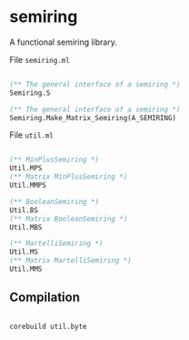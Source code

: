 semiring
========

A functional semiring library.

File `semiring.ml`

```ocaml

(** The general interface of a semiring *)
Semiring.S

(** The general interface of a semiring *)
Semiring.Make_Matrix_Semiring(A_SEMIRING)

```

File `util.ml`

```ocaml

(** MinPlusSemiring *)
Util.MPS
(** Matrix MinPlusSemiring *)
Util.MMPS

(** BooleanSemiring *)
Util.BS
(** Matrix BooleanSemiring *)
Util.MBS

(** MartelliSemiring *)
Util.MS
(** Matrix MartelliSemiring *)
Util.MMS

```

Compilation
-----------

```shell

corebuild util.byte

```
